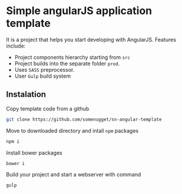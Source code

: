 Simple angularJS application template
===================

It is a project that helps you start developing with AngularJS. Features include:

 - Project components hierarchy starting from `src`
 - Project builds into the separate folder `prod`.
 - Uses `SASS` preprocessor.
 - User `Gulp` build system 


Instalation
-------------

Copy template code from a github
```bash
git clone https://github.com/somenugget/sn-angular-template
```

Move to downloaded directory and intall `npm` packages
```bash
npm i
```

Install bower packages
```bash
bower i
```

Build your project and start a webserver with command
```bash
gulp
```
